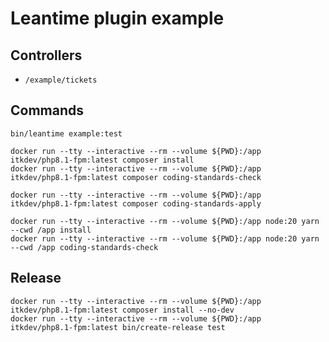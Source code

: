 # Leantime plugin example

## Controllers

* `/example/tickets`

## Commands

```shell
bin/leantime example:test
```

```shell
docker run --tty --interactive --rm --volume ${PWD}:/app itkdev/php8.1-fpm:latest composer install
docker run --tty --interactive --rm --volume ${PWD}:/app itkdev/php8.1-fpm:latest composer coding-standards-check

docker run --tty --interactive --rm --volume ${PWD}:/app itkdev/php8.1-fpm:latest composer coding-standards-apply
```

```shell
docker run --tty --interactive --rm --volume ${PWD}:/app node:20 yarn --cwd /app install
docker run --tty --interactive --rm --volume ${PWD}:/app node:20 yarn --cwd /app coding-standards-check
```

## Release

```shell
docker run --tty --interactive --rm --volume ${PWD}:/app itkdev/php8.1-fpm:latest composer install --no-dev
docker run --tty --interactive --rm --volume ${PWD}:/app itkdev/php8.1-fpm:latest bin/create-release test


```
